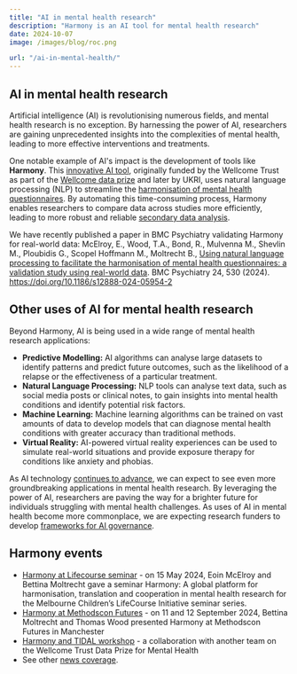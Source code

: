 ```yaml
---
title: "AI in mental health research"
description: "Harmony is an AI tool for mental health research"
date: 2024-10-07
image: /images/blog/roc.png

url: "/ai-in-mental-health/"
---
```


## AI in mental health research

Artificial intelligence (AI) is revolutionising numerous fields, and mental health research is no exception. By harnessing the power of AI, researchers are gaining unprecedented insights into the complexities of mental health, leading to more effective interventions and treatments.

One notable example of AI's impact is the development of tools like **Harmony**. This [innovative AI tool](/psychology-ai-tool/), originally funded by the Wellcome Trust as part of the [Wellcome data prize](/ai-in-mental-health/radio-podcast-about-wellcome-data-prize/) and later by UKRI, uses natural language processing (NLP) to streamline the [harmonisation of mental health questionnaires](/item-harmonisation/find-matching-and-common-items-in-questionnaires-and-surveys/). By automating this time-consuming process, Harmony enables researchers to compare data across studies more efficiently, leading to more robust and reliable [secondary data analysis](/ai-in-mental-health/ppie-for-secondary-data-analysis/).


We have recently published a paper in BMC Psychiatry validating Harmony for real-world data:  McElroy, E., Wood, T.A., Bond, R., Mulvenna M., Shevlin M., Ploubidis G., Scopel Hoffmann M., Moltrecht B., [Using natural language processing to facilitate the harmonisation of mental health questionnaires: a validation study using real-world data](/ai-in-mental-health/bmc-psychiatry-paper/). BMC Psychiatry 24, 530 (2024). https://doi.org/10.1186/s12888-024-05954-2


## Other uses of AI for mental health research

Beyond Harmony, AI is being used in a wide range of mental health research applications:

* **Predictive Modelling:** AI algorithms can analyse large datasets to identify patterns and predict future outcomes, such as the likelihood of a relapse or the effectiveness of a particular treatment.
* **Natural Language Processing:** NLP tools can analyse text data, such as social media posts or clinical notes, to gain insights into mental health conditions and identify potential risk factors.
* **Machine Learning:** Machine learning algorithms can be trained on vast amounts of data to develop models that can diagnose mental health conditions with greater accuracy than traditional methods.
* **Virtual Reality:** AI-powered virtual reality experiences can be used to simulate real-world situations and provide exposure therapy for conditions like anxiety and phobias.

As AI technology [continues to advance](/ai-in-mental-health/harmony-going-forward/), we can expect to see even more groundbreaking applications in mental health research. By leveraging the power of AI, researchers are paving the way for a brighter future for individuals struggling with mental health challenges. As uses of AI in mental health become more commonplace, we are expecting research funders to develop [frameworks for AI governance](/ai-in-mental-health/research-funders-ai-governance/).

## Harmony events


* [Harmony at Lifecourse seminar](/ai-in-mental-health/harmony-at-lifecourse-seminar/) - on 15 May 2024, Eoin McElroy and Bettina Moltrecht gave a seminar Harmony: A global platform for harmonisation, translation and cooperation in mental health research for the Melbourne Children’s LifeCourse Initiative seminar series.
* [Harmony at Methodscon Futures](/ai-in-mental-health/harmony-at-methodscon-futures/) - on  11 and 12 September 2024, Bettina Moltrecht and Thomas Wood presented Harmony at Methodscon Futures in Manchester
* [Harmony and TIDAL workshop](/ai-in-mental-health/harmony-and-tidal-workshop/) - a collaboration with another team on the Wellcome Trust Data Prize for Mental Health
* See other [news coverage](/ai-in-mental-health/news-coverage/). 

